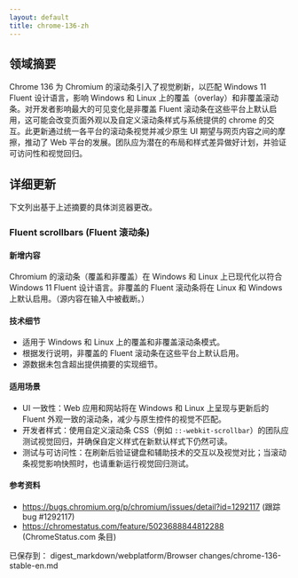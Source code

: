 ```yaml
---
layout: default
title: chrome-136-zh
---
```


## 领域摘要

Chrome 136 为 Chromium 的滚动条引入了视觉刷新，以匹配 Windows 11 Fluent 设计语言，影响 Windows 和 Linux 上的覆盖（overlay）和非覆盖滚动条。对开发者影响最大的可见变化是非覆盖 Fluent 滚动条在这些平台上默认启用，这可能会改变页面外观以及自定义滚动条样式与系统提供的 chrome 的交互。此更新通过统一各平台的滚动条视觉并减少原生 UI 期望与网页内容之间的摩擦，推动了 Web 平台的发展。团队应为潜在的布局和样式差异做好计划，并验证可访问性和视觉回归。

## 详细更新

下文列出基于上述摘要的具体浏览器更改。

### Fluent scrollbars (Fluent 滚动条)

#### 新增内容
Chromium 的滚动条（覆盖和非覆盖）在 Windows 和 Linux 上已现代化以符合 Windows 11 Fluent 设计语言。非覆盖的 Fluent 滚动条将在 Linux 和 Windows 上默认启用。（源内容在输入中被截断。）

#### 技术细节
- 适用于 Windows 和 Linux 上的覆盖和非覆盖滚动条模式。
- 根据发行说明，非覆盖的 Fluent 滚动条在这些平台上默认启用。
- 源数据未包含超出提供摘要的实现细节。

#### 适用场景
- UI 一致性：Web 应用和网站将在 Windows 和 Linux 上呈现与更新后的 Fluent 外观一致的滚动条，减少与原生控件的视觉不匹配。
- 开发者样式：使用自定义滚动条 CSS（例如 `::-webkit-scrollbar`）的团队应测试视觉回归，并确保自定义样式在新默认样式下仍然可读。
- 测试与可访问性：在刷新后验证键盘和辅助技术的交互以及视觉对比；当滚动条视觉影响快照时，也请重新运行视觉回归测试。

#### 参考资料
- https://bugs.chromium.org/p/chromium/issues/detail?id=1292117 (跟踪 bug #1292117)  
- https://chromestatus.com/feature/5023688844812288 (ChromeStatus.com 条目)

已保存到： digest_markdown/webplatform/Browser changes/chrome-136-stable-en.md
